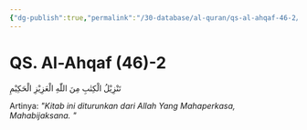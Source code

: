 ```yaml
---
{"dg-publish":true,"permalink":"/30-database/al-quran/qs-al-ahqaf-46-2/"}
---
```



# QS. Al-Ahqaf (46)-2
تَنْزِيْلُ الْكِتٰبِ مِنَ اللّٰهِ الْعَزِيْزِ الْحَكِيْمِ 

Artinya: *"Kitab ini diturunkan dari Allah Yang Mahaperkasa, Mahabijaksana. "*

